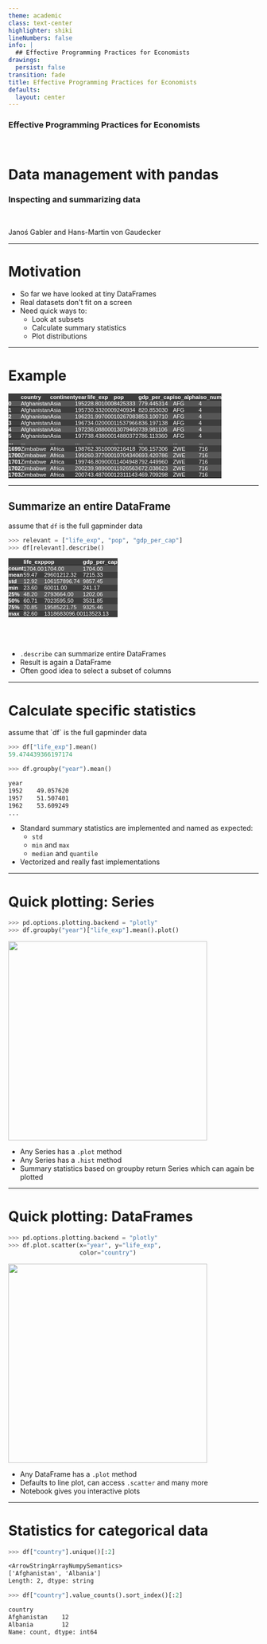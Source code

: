 ```yaml
---
theme: academic
class: text-center
highlighter: shiki
lineNumbers: false
info: |
  ## Effective Programming Practices for Economists
drawings:
  persist: false
transition: fade
title: Effective Programming Practices for Economists
defaults:
  layout: center
---
```


### Effective Programming Practices for Economists

<br>

# Data management with pandas

### Inspecting and summarizing data

<br>


Janoś Gabler and Hans-Martin von Gaudecker

---

# Motivation

- So far we have looked at tiny DataFrames
- Real datasets don't fit on a screen
- Need quick ways to:
  - Look at subsets
  - Calculate summary statistics
  - Plot distributions

---

# Example



<style type="text/css">
#T_6f488   {
  margin: 0;
  font-family: "Helvetica", "Helvetica", sans-serif;
  border-collapse: collapse;
  border: none;
  font-size: 80%;
  color: #fff;
}
#T_6f488 thead {
  background-color: #3d3d3d;
}
#T_6f488 tbody tr:nth-child(even) {
  background-color: #3d3d3d;
}
#T_6f488 tbody tr:nth-child(odd) {
  background-color: #565656;
}
#T_6f488 td {
  padding: 0em;
}
#T_6f488 th {
  font-weight: bold;
  text-align: left;
  padding: 0em;
}
#T_6f488 caption {
  caption-side: bottom;
}
</style>
<table id="T_6f488">
  <thead>
    <tr>
      <th class="blank level0" >&nbsp;</th>
      <th id="T_6f488_level0_col0" class="col_heading level0 col0" >country</th>
      <th id="T_6f488_level0_col1" class="col_heading level0 col1" >continent</th>
      <th id="T_6f488_level0_col2" class="col_heading level0 col2" >year</th>
      <th id="T_6f488_level0_col3" class="col_heading level0 col3" >life_exp</th>
      <th id="T_6f488_level0_col4" class="col_heading level0 col4" >pop</th>
      <th id="T_6f488_level0_col5" class="col_heading level0 col5" >gdp_per_cap</th>
      <th id="T_6f488_level0_col6" class="col_heading level0 col6" >iso_alpha</th>
      <th id="T_6f488_level0_col7" class="col_heading level0 col7" >iso_num</th>
    </tr>
  </thead>
  <tbody>
    <tr>
      <th id="T_6f488_level0_row0" class="row_heading level0 row0" >0</th>
      <td id="T_6f488_row0_col0" class="data row0 col0" >Afghanistan</td>
      <td id="T_6f488_row0_col1" class="data row0 col1" >Asia</td>
      <td id="T_6f488_row0_col2" class="data row0 col2" >1952</td>
      <td id="T_6f488_row0_col3" class="data row0 col3" >28.801000</td>
      <td id="T_6f488_row0_col4" class="data row0 col4" >8425333</td>
      <td id="T_6f488_row0_col5" class="data row0 col5" >779.445314</td>
      <td id="T_6f488_row0_col6" class="data row0 col6" >AFG</td>
      <td id="T_6f488_row0_col7" class="data row0 col7" >4</td>
    </tr>
    <tr>
      <th id="T_6f488_level0_row1" class="row_heading level0 row1" >1</th>
      <td id="T_6f488_row1_col0" class="data row1 col0" >Afghanistan</td>
      <td id="T_6f488_row1_col1" class="data row1 col1" >Asia</td>
      <td id="T_6f488_row1_col2" class="data row1 col2" >1957</td>
      <td id="T_6f488_row1_col3" class="data row1 col3" >30.332000</td>
      <td id="T_6f488_row1_col4" class="data row1 col4" >9240934</td>
      <td id="T_6f488_row1_col5" class="data row1 col5" >820.853030</td>
      <td id="T_6f488_row1_col6" class="data row1 col6" >AFG</td>
      <td id="T_6f488_row1_col7" class="data row1 col7" >4</td>
    </tr>
    <tr>
      <th id="T_6f488_level0_row2" class="row_heading level0 row2" >2</th>
      <td id="T_6f488_row2_col0" class="data row2 col0" >Afghanistan</td>
      <td id="T_6f488_row2_col1" class="data row2 col1" >Asia</td>
      <td id="T_6f488_row2_col2" class="data row2 col2" >1962</td>
      <td id="T_6f488_row2_col3" class="data row2 col3" >31.997000</td>
      <td id="T_6f488_row2_col4" class="data row2 col4" >10267083</td>
      <td id="T_6f488_row2_col5" class="data row2 col5" >853.100710</td>
      <td id="T_6f488_row2_col6" class="data row2 col6" >AFG</td>
      <td id="T_6f488_row2_col7" class="data row2 col7" >4</td>
    </tr>
    <tr>
      <th id="T_6f488_level0_row3" class="row_heading level0 row3" >3</th>
      <td id="T_6f488_row3_col0" class="data row3 col0" >Afghanistan</td>
      <td id="T_6f488_row3_col1" class="data row3 col1" >Asia</td>
      <td id="T_6f488_row3_col2" class="data row3 col2" >1967</td>
      <td id="T_6f488_row3_col3" class="data row3 col3" >34.020000</td>
      <td id="T_6f488_row3_col4" class="data row3 col4" >11537966</td>
      <td id="T_6f488_row3_col5" class="data row3 col5" >836.197138</td>
      <td id="T_6f488_row3_col6" class="data row3 col6" >AFG</td>
      <td id="T_6f488_row3_col7" class="data row3 col7" >4</td>
    </tr>
    <tr>
      <th id="T_6f488_level0_row4" class="row_heading level0 row4" >4</th>
      <td id="T_6f488_row4_col0" class="data row4 col0" >Afghanistan</td>
      <td id="T_6f488_row4_col1" class="data row4 col1" >Asia</td>
      <td id="T_6f488_row4_col2" class="data row4 col2" >1972</td>
      <td id="T_6f488_row4_col3" class="data row4 col3" >36.088000</td>
      <td id="T_6f488_row4_col4" class="data row4 col4" >13079460</td>
      <td id="T_6f488_row4_col5" class="data row4 col5" >739.981106</td>
      <td id="T_6f488_row4_col6" class="data row4 col6" >AFG</td>
      <td id="T_6f488_row4_col7" class="data row4 col7" >4</td>
    </tr>
    <tr>
      <th id="T_6f488_level0_row5" class="row_heading level0 row5" >5</th>
      <td id="T_6f488_row5_col0" class="data row5 col0" >Afghanistan</td>
      <td id="T_6f488_row5_col1" class="data row5 col1" >Asia</td>
      <td id="T_6f488_row5_col2" class="data row5 col2" >1977</td>
      <td id="T_6f488_row5_col3" class="data row5 col3" >38.438000</td>
      <td id="T_6f488_row5_col4" class="data row5 col4" >14880372</td>
      <td id="T_6f488_row5_col5" class="data row5 col5" >786.113360</td>
      <td id="T_6f488_row5_col6" class="data row5 col6" >AFG</td>
      <td id="T_6f488_row5_col7" class="data row5 col7" >4</td>
    </tr>
    <tr>
      <th id="T_6f488_level0_row6" class="row_heading level0 row6" >...</th>
      <td id="T_6f488_row6_col0" class="data row6 col0" >...</td>
      <td id="T_6f488_row6_col1" class="data row6 col1" >...</td>
      <td id="T_6f488_row6_col2" class="data row6 col2" >...</td>
      <td id="T_6f488_row6_col3" class="data row6 col3" >...</td>
      <td id="T_6f488_row6_col4" class="data row6 col4" >...</td>
      <td id="T_6f488_row6_col5" class="data row6 col5" >...</td>
      <td id="T_6f488_row6_col6" class="data row6 col6" >...</td>
      <td id="T_6f488_row6_col7" class="data row6 col7" >...</td>
    </tr>
    <tr>
      <th id="T_6f488_level0_row7" class="row_heading level0 row7" >1699</th>
      <td id="T_6f488_row7_col0" class="data row7 col0" >Zimbabwe</td>
      <td id="T_6f488_row7_col1" class="data row7 col1" >Africa</td>
      <td id="T_6f488_row7_col2" class="data row7 col2" >1987</td>
      <td id="T_6f488_row7_col3" class="data row7 col3" >62.351000</td>
      <td id="T_6f488_row7_col4" class="data row7 col4" >9216418</td>
      <td id="T_6f488_row7_col5" class="data row7 col5" >706.157306</td>
      <td id="T_6f488_row7_col6" class="data row7 col6" >ZWE</td>
      <td id="T_6f488_row7_col7" class="data row7 col7" >716</td>
    </tr>
    <tr>
      <th id="T_6f488_level0_row8" class="row_heading level0 row8" >1700</th>
      <td id="T_6f488_row8_col0" class="data row8 col0" >Zimbabwe</td>
      <td id="T_6f488_row8_col1" class="data row8 col1" >Africa</td>
      <td id="T_6f488_row8_col2" class="data row8 col2" >1992</td>
      <td id="T_6f488_row8_col3" class="data row8 col3" >60.377000</td>
      <td id="T_6f488_row8_col4" class="data row8 col4" >10704340</td>
      <td id="T_6f488_row8_col5" class="data row8 col5" >693.420786</td>
      <td id="T_6f488_row8_col6" class="data row8 col6" >ZWE</td>
      <td id="T_6f488_row8_col7" class="data row8 col7" >716</td>
    </tr>
    <tr>
      <th id="T_6f488_level0_row9" class="row_heading level0 row9" >1701</th>
      <td id="T_6f488_row9_col0" class="data row9 col0" >Zimbabwe</td>
      <td id="T_6f488_row9_col1" class="data row9 col1" >Africa</td>
      <td id="T_6f488_row9_col2" class="data row9 col2" >1997</td>
      <td id="T_6f488_row9_col3" class="data row9 col3" >46.809000</td>
      <td id="T_6f488_row9_col4" class="data row9 col4" >11404948</td>
      <td id="T_6f488_row9_col5" class="data row9 col5" >792.449960</td>
      <td id="T_6f488_row9_col6" class="data row9 col6" >ZWE</td>
      <td id="T_6f488_row9_col7" class="data row9 col7" >716</td>
    </tr>
    <tr>
      <th id="T_6f488_level0_row10" class="row_heading level0 row10" >1702</th>
      <td id="T_6f488_row10_col0" class="data row10 col0" >Zimbabwe</td>
      <td id="T_6f488_row10_col1" class="data row10 col1" >Africa</td>
      <td id="T_6f488_row10_col2" class="data row10 col2" >2002</td>
      <td id="T_6f488_row10_col3" class="data row10 col3" >39.989000</td>
      <td id="T_6f488_row10_col4" class="data row10 col4" >11926563</td>
      <td id="T_6f488_row10_col5" class="data row10 col5" >672.038623</td>
      <td id="T_6f488_row10_col6" class="data row10 col6" >ZWE</td>
      <td id="T_6f488_row10_col7" class="data row10 col7" >716</td>
    </tr>
    <tr>
      <th id="T_6f488_level0_row11" class="row_heading level0 row11" >1703</th>
      <td id="T_6f488_row11_col0" class="data row11 col0" >Zimbabwe</td>
      <td id="T_6f488_row11_col1" class="data row11 col1" >Africa</td>
      <td id="T_6f488_row11_col2" class="data row11 col2" >2007</td>
      <td id="T_6f488_row11_col3" class="data row11 col3" >43.487000</td>
      <td id="T_6f488_row11_col4" class="data row11 col4" >12311143</td>
      <td id="T_6f488_row11_col5" class="data row11 col5" >469.709298</td>
      <td id="T_6f488_row11_col6" class="data row11 col6" >ZWE</td>
      <td id="T_6f488_row11_col7" class="data row11 col7" >716</td>
    </tr>
  </tbody>
</table>

---

## Summarize an entire DataFrame

<div class="flex gap-12">
<div>

assume that `df` is the full gapminder data

```python
>>> relevant = ["life_exp", "pop", "gdp_per_cap"]
>>> df[relevant].describe()
```

<style type="text/css">
#T_7c219   {
  margin: 0;
  font-family: "Helvetica", "Helvetica", sans-serif;
  border-collapse: collapse;
  border: none;
  font-size: 80%;
  color: #fff;
}
#T_7c219 thead {
  background-color: #3d3d3d;
}
#T_7c219 tbody tr:nth-child(even) {
  background-color: #3d3d3d;
}
#T_7c219 tbody tr:nth-child(odd) {
  background-color: #565656;
}
#T_7c219 td {
  padding: 0em;
}
#T_7c219 th {
  font-weight: bold;
  text-align: left;
  padding: 0em;
}
#T_7c219 caption {
  caption-side: bottom;
}
</style>
<table id="T_7c219">
  <thead>
    <tr>
      <th class="blank level0" >&nbsp;</th>
      <th id="T_7c219_level0_col0" class="col_heading level0 col0" >life_exp</th>
      <th id="T_7c219_level0_col1" class="col_heading level0 col1" >pop</th>
      <th id="T_7c219_level0_col2" class="col_heading level0 col2" >gdp_per_cap</th>
    </tr>
  </thead>
  <tbody>
    <tr>
      <th id="T_7c219_level0_row0" class="row_heading level0 row0" >count</th>
      <td id="T_7c219_row0_col0" class="data row0 col0" >1704.00</td>
      <td id="T_7c219_row0_col1" class="data row0 col1" >1704.00</td>
      <td id="T_7c219_row0_col2" class="data row0 col2" >1704.00</td>
    </tr>
    <tr>
      <th id="T_7c219_level0_row1" class="row_heading level0 row1" >mean</th>
      <td id="T_7c219_row1_col0" class="data row1 col0" >59.47</td>
      <td id="T_7c219_row1_col1" class="data row1 col1" >29601212.32</td>
      <td id="T_7c219_row1_col2" class="data row1 col2" >7215.33</td>
    </tr>
    <tr>
      <th id="T_7c219_level0_row2" class="row_heading level0 row2" >std</th>
      <td id="T_7c219_row2_col0" class="data row2 col0" >12.92</td>
      <td id="T_7c219_row2_col1" class="data row2 col1" >106157896.74</td>
      <td id="T_7c219_row2_col2" class="data row2 col2" >9857.45</td>
    </tr>
    <tr>
      <th id="T_7c219_level0_row3" class="row_heading level0 row3" >min</th>
      <td id="T_7c219_row3_col0" class="data row3 col0" >23.60</td>
      <td id="T_7c219_row3_col1" class="data row3 col1" >60011.00</td>
      <td id="T_7c219_row3_col2" class="data row3 col2" >241.17</td>
    </tr>
    <tr>
      <th id="T_7c219_level0_row4" class="row_heading level0 row4" >25%</th>
      <td id="T_7c219_row4_col0" class="data row4 col0" >48.20</td>
      <td id="T_7c219_row4_col1" class="data row4 col1" >2793664.00</td>
      <td id="T_7c219_row4_col2" class="data row4 col2" >1202.06</td>
    </tr>
    <tr>
      <th id="T_7c219_level0_row5" class="row_heading level0 row5" >50%</th>
      <td id="T_7c219_row5_col0" class="data row5 col0" >60.71</td>
      <td id="T_7c219_row5_col1" class="data row5 col1" >7023595.50</td>
      <td id="T_7c219_row5_col2" class="data row5 col2" >3531.85</td>
    </tr>
    <tr>
      <th id="T_7c219_level0_row6" class="row_heading level0 row6" >75%</th>
      <td id="T_7c219_row6_col0" class="data row6 col0" >70.85</td>
      <td id="T_7c219_row6_col1" class="data row6 col1" >19585221.75</td>
      <td id="T_7c219_row6_col2" class="data row6 col2" >9325.46</td>
    </tr>
    <tr>
      <th id="T_7c219_level0_row7" class="row_heading level0 row7" >max</th>
      <td id="T_7c219_row7_col0" class="data row7 col0" >82.60</td>
      <td id="T_7c219_row7_col1" class="data row7 col1" >1318683096.00</td>
      <td id="T_7c219_row7_col2" class="data row7 col2" >113523.13</td>
    </tr>
  </tbody>
</table>


</div>
<div>

<br/>
<br/>
<br/>

- `.describe` can summarize entire DataFrames
- Result is again a DataFrame
- Often good idea to select a subset of columns

</div>
</div>


---

# Calculate specific statistics

<div class="grid grid-cols-2 gap-4">
<div>
assume that `df` is the full gapminder data

```python
>>> df["life_exp"].mean()
59.474439366197174

>>> df.groupby("year").mean()
```
```txt
year
1952    49.057620
1957    51.507401
1962    53.609249
...
```



</div>
<div>

- Standard summary statistics are implemented and named as expected:
  - `std`
  - `min` and `max`
  - `median` and `quantile`
- Vectorized and really fast implementations


</div>
</div>


---

# Quick plotting: Series

<div class="flex gap-12">
<div>

```python
>>> pd.options.plotting.backend = "plotly"
>>> df.groupby("year")["life_exp"].mean().plot()
```
<img src="lineplot.png" class="rounded" width="400"/>

</div>
<div>

- Any Series has a `.plot` method
- Any Series has a `.hist` method
- Summary statistics based on groupby return Series which can again be plotted

</div>
</div>

---

# Quick plotting: DataFrames

<div class="flex gap-12">
<div>

```python
>>> pd.options.plotting.backend = "plotly"
>>> df.plot.scatter(x="year", y="life_exp",
                    color="country")
```
<img src="scatterplot.png" class="rounded" width="400"/>

</div>
<div>

- Any DataFrame has a `.plot` method
- Defaults to line plot, can access `.scatter` and many more
- Notebook gives you interactive plots

</div>
</div>

---

# Statistics for categorical data

```python
>>> df["country"].unique()[:2]
```
```txt
<ArrowStringArrayNumpySemantics>
['Afghanistan', 'Albania']
Length: 2, dtype: string
```
```python
>>> df["country"].value_counts().sort_index()[:2]
```
```txt
country
Afghanistan    12
Albania        12
Name: count, dtype: int64
```
